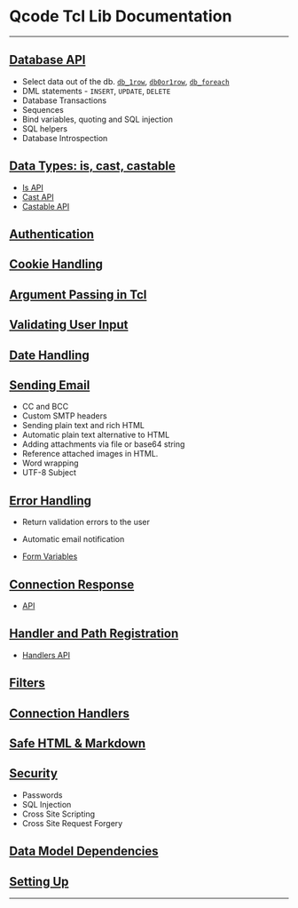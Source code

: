 Qcode Tcl Lib Documentation
=============================

* * *

[Database API][1]
-----------------
* Select data out of the db. [`db_1row`](procs/db_1row.md), [`db0or1row`](procs/db_0or1row.md), [`db_foreach`](procs/db_foreach.md)
* DML statements - `INSERT`, `UPDATE`, `DELETE`
* Database Transactions
* Sequences
* Bind variables, quoting and SQL injection
* SQL helpers
* Database Introspection

[Data Types: is, cast, castable][2]
-----------------------------------
* [Is API](is.md)
* [Cast API](cast.md)
* [Castable API](castable.md)

[Authentication][3]
-------------------

[Cookie Handling][4]
--------------------

[Argument Passing in Tcl][5]
----------------------------

[Validating User Input][6]
-------------------------

[Date Handling][7]
----------------------

[Sending Email][8]
------------------
* CC and BCC
* Custom SMTP headers
* Sending plain text and rich HTML
* Automatic plain text alternative to HTML
* Adding attachments via file or base64 string
* Reference attached images in HTML.
* Word wrapping
* UTF-8 Subject

[Error Handling][9]
-------------------
* Return validation errors to the user
* Automatic email notification

* [Form Variables][10]

[Connection Response][11]
--------------------------
* [API](response_api.md)

[Handler and Path Registration][12]
----------------------------------
* [Handlers API](handlers-api.md)

[Filters][13]
-------------

[Connection Handlers][14]
-------------------------

[Safe HTML & Markdown][15]
--------------------------

[Security][16]
--------------
* Passwords
* SQL Injection
* Cross Site Scripting
* Cross Site Request Forgery

[Data Model Dependencies][17]
-----------------------------

[Setting Up][18]
----------------

* * *

[1]: db.md
[2]: data-types.md
[3]: auth.md
[4]: cookie.md
[5]: args.md
[6]: validation.md
[7]: date.md
[8]: email.md
[9]: error.md
[10]: form-vars.md
[11]: connection-response.md
[12]: registration.md
[13]: filters.md
[14]: connection-handlers.md
[15]: safe-html-markdown.md
[16]: security.md
[17]: data-model-dependencies.md
[18]: setting-up.md